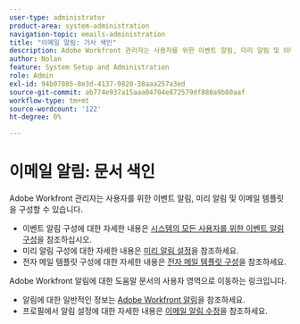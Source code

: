 ```yaml
---
user-type: administrator
product-area: system-administration
navigation-topic: emails-administration
title: "이메일 알림: 기사 색인"
description: Adobe Workfront 관리자는 사용자를 위한 이벤트 알림, 미리 알림 및 이메일 템플릿을 구성할 수 있습니다.
author: Nolan
feature: System Setup and Administration
role: Admin
exl-id: 94b07085-8e3d-4137-9820-38aaa257a3ed
source-git-commit: ab774e937a15aaa04704e872579df880a9b80aaf
workflow-type: tm+mt
source-wordcount: '122'
ht-degree: 0%

---
```


# 이메일 알림: 문서 색인

<!-- Audited: 1/2024 -->

Adobe Workfront 관리자는 사용자를 위한 이벤트 알림, 미리 알림 및 이메일 템플릿을 구성할 수 있습니다.

* 이벤트 알림 구성에 대한 자세한 내용은 [시스템의 모든 사용자를 위한 이벤트 알림 구성](../../../administration-and-setup/manage-workfront/emails/configure-event-notifications-for-everyone-in-the-system.md)을 참조하십시오.
* 미리 알림 구성에 대한 자세한 내용은 [미리 알림 설정](../../../administration-and-setup/manage-workfront/emails/set-up-reminder-notifications.md)을 참조하세요.
* 전자 메일 템플릿 구성에 대한 자세한 내용은 [전자 메일 템플릿 구성](../../../administration-and-setup/manage-workfront/emails/configure-email-templates.md)을 참조하세요.

Adobe Workfront 알림에 대한 도움말 문서의 사용자 영역으로 이동하는 링크입니다.

* 알림에 대한 일반적인 정보는 [Adobe Workfront 알림](/help/quicksilver/workfront-basics/using-notifications/event-notifications.md)을 참조하세요.
* 프로필에서 알림 설정에 대한 자세한 내용은 [이메일 알림 수정](/help/quicksilver/workfront-basics/using-notifications/activate-or-deactivate-your-own-event-notifications.md)을 참조하세요.

